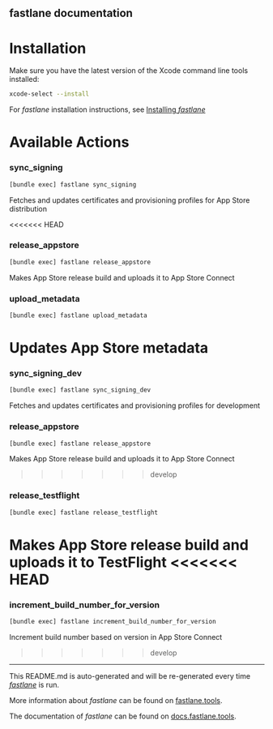 fastlane documentation
----

# Installation

Make sure you have the latest version of the Xcode command line tools installed:

```sh
xcode-select --install
```

For _fastlane_ installation instructions, see [Installing _fastlane_](https://docs.fastlane.tools/#installing-fastlane)

# Available Actions

### sync_signing

```sh
[bundle exec] fastlane sync_signing
```

Fetches and updates certificates and provisioning profiles for App Store distribution

<<<<<<< HEAD
### release_appstore

```sh
[bundle exec] fastlane release_appstore
```

Makes App Store release build and uploads it to App Store Connect

### upload_metadata

```sh
[bundle exec] fastlane upload_metadata
```

Updates App Store metadata
=======
### sync_signing_dev

```sh
[bundle exec] fastlane sync_signing_dev
```

Fetches and updates certificates and provisioning profiles for development

### release_appstore

```sh
[bundle exec] fastlane release_appstore
```

Makes App Store release build and uploads it to App Store Connect
>>>>>>> develop

### release_testflight

```sh
[bundle exec] fastlane release_testflight
```

Makes App Store release build and uploads it to TestFlight
<<<<<<< HEAD
=======

### increment_build_number_for_version

```sh
[bundle exec] fastlane increment_build_number_for_version
```

Increment build number based on version in App Store Connect
>>>>>>> develop

----

This README.md is auto-generated and will be re-generated every time [_fastlane_](https://fastlane.tools) is run.

More information about _fastlane_ can be found on [fastlane.tools](https://fastlane.tools).

The documentation of _fastlane_ can be found on [docs.fastlane.tools](https://docs.fastlane.tools).
